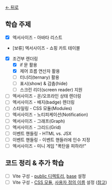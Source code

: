 [← 뒤로](../README.md)

## 학습 주제

- [x] 엑서사이즈 - 아바타 리스트
- [보류] 엑서사이즈 - 쇼핑 카트 테이블
- [x] 조건부 렌더링
  - [x] if 문 활용
  - [x] 제어 흐름 연산자 활용
  - [ ] 터너리(ternary) 활용
  - [ ] 표시(show) & 감춤(hide)
  - [ ] 스크린 리더(screen reader) 지원
- [ ] 엑서사이즈 - 온/오프라인 상태 렌더링
- [ ] 엑서사이즈 - 배지(badge) 렌더링
- [ ] 스타일링 - CSS 모듈(Modules)
- [ ] 엑서사이즈 - 노티피케이션(Notification)
- [ ] 엑서사이즈 - 그래프(Graph)
- [ ] 엑서사이즈 - 그리드(Grid)
- [ ] 이벤트 핸들링 - HTML vs. JSX
- [ ] 이벤트 핸들링 - 이벤트 핸들러에 인수 지정
- [ ] 엑서사이즈 - 미니 게임 "폭탄을 피하라!"

## 코드 정리 & 추가 학습

- [ ] Vite 구성 - [public 디렉토리](https://ko.vitejs.dev/guide/assets.html#the-public-directory), [base](https://ko.vitejs.dev/guide/build.html#public-base-path) 설정
- [ ] Vite 구성 - [CSS 모듈](https://ko.vitejs.dev/guide/features.html#css-modules), [사용자 정의 이름](https://ko.vitejs.dev/config/shared-options.html#css-modules) 설정 ([참고](https://github.com/webpack/loader-utils#interpolatename))
